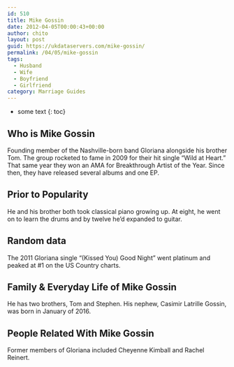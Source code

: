 ```yaml
---
id: 510
title: Mike Gossin
date: 2012-04-05T00:00:43+00:00
author: chito
layout: post
guid: https://ukdataservers.com/mike-gossin/
permalink: /04/05/mike-gossin
tags:
  - Husband
  - Wife
  - Boyfriend
  - Girlfriend
category: Marriage Guides
---
```


* some text
{: toc}
          
          
## Who is  Mike Gossin
                  
                  
                  
Founding member of the Nashville-born band Gloriana alongside his brother Tom. The group rocketed to fame in 2009 for their hit single &#8220;Wild at Heart.&#8221; That same year they won an AMA for Breakthrough Artist of the Year. Since then, they have released several albums and one EP.
                  
                
                
                
## Prior to Popularity 
                  
                  
                  
He and his brother both took classical piano growing up. At eight, he went on to learn the drums and by twelve he&#8217;d expanded to guitar.
                  
                
                
                
## Random data 
                  
                  
                  
The 2011 Gloriana single &#8220;(Kissed You) Good Night&#8221; went platinum and peaked at #1 on the US Country charts.
                  
                
                
                
## Family & Everyday Life of Mike Gossin
                  
                  
                  
He has two brothers, Tom and Stephen. His nephew, Casimir Latrille Gossin, was born in January of 2016.
                  
                
                
                
## People Related With  Mike Gossin
                  
                  
                  
Former members of Gloriana included Cheyenne Kimball and Rachel Reinert.
                  
                
              
            
          
          
          
    
    
  
